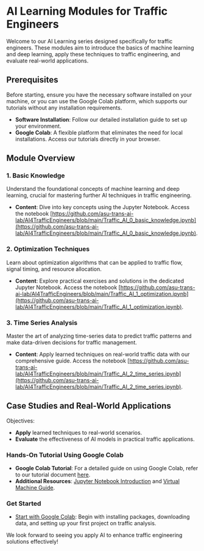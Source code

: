# AI Learning Modules for Traffic Engineers

Welcome to our AI Learning series designed specifically for traffic engineers. These modules aim to introduce the basics of machine learning and deep learning, apply these techniques to traffic engineering, and evaluate real-world applications.

## Prerequisites

Before starting, ensure you have the necessary software installed on your machine, or you can use the Google Colab platform, which supports our tutorials without any installation requirements. 

- **Software Installation**: Follow our detailed installation guide to set up your environment.
- **Google Colab**: A flexible platform that eliminates the need for local installations. Access our tutorials directly in your browser.

## Module Overview

### 1. Basic Knowledge
Understand the foundational concepts of machine learning and deep learning, crucial for mastering further AI techniques in traffic engineering.

- **Content**: Dive into key concepts using the Jupyter Notebook. Access the notebook [https://github.com/asu-trans-ai-lab/AI4TrafficEngineers/blob/main/Traffic_AI_0_basic_knowledge.ipynb](https://github.com/asu-trans-ai-lab/AI4TrafficEngineers/blob/main/Traffic_AI_0_basic_knowledge.ipynb).

### 2. Optimization Techniques
Learn about optimization algorithms that can be applied to traffic flow, signal timing, and resource allocation.

- **Content**: Explore practical exercises and solutions in the dedicated Jupyter Notebook. Access the notebook [https://github.com/asu-trans-ai-lab/AI4TrafficEngineers/blob/main/Traffic_AI_1_optimization.ipynb](https://github.com/asu-trans-ai-lab/AI4TrafficEngineers/blob/main/Traffic_AI_1_optimization.ipynb).

### 3. Time Series Analysis
Master the art of analyzing time-series data to predict traffic patterns and make data-driven decisions for traffic management.

- **Content**: Apply learned techniques on real-world traffic data with our comprehensive guide. Access the notebook [https://github.com/asu-trans-ai-lab/AI4TrafficEngineers/blob/main/Traffic_AI_2_time_series.ipynb](https://github.com/asu-trans-ai-lab/AI4TrafficEngineers/blob/main/Traffic_AI_2_time_series.ipynb).

## Case Studies and Real-World Applications

Objectives:
- **Apply** learned techniques to real-world scenarios.
- **Evaluate** the effectiveness of AI models in practical traffic applications.

### Hands-On Tutorial Using Google Colab

- **Google Colab Tutorial**: For a detailed guide on using Google Colab, refer to our tutorial document [here](https://www.tutorialspoint.com/google_colab/what_is_google_colab.htm).
- **Additional Resources**: [Jupyter Notebook Introduction](https://realpython.com/jupyter-notebook-introduction/) and [Virtual Machine Guide](https://www.vmware.com/topics/glossary/content/virtual-machine.html).

### Get Started

- [Start with Google Colab](https://github.com/asu-trans-ai-lab/OSM2GMNS/blob/master/osm2gmns_quickstart.ipynb): Begin with installing packages, downloading data, and setting up your first project on traffic analysis.

We look forward to seeing you apply AI to enhance traffic engineering solutions effectively!

